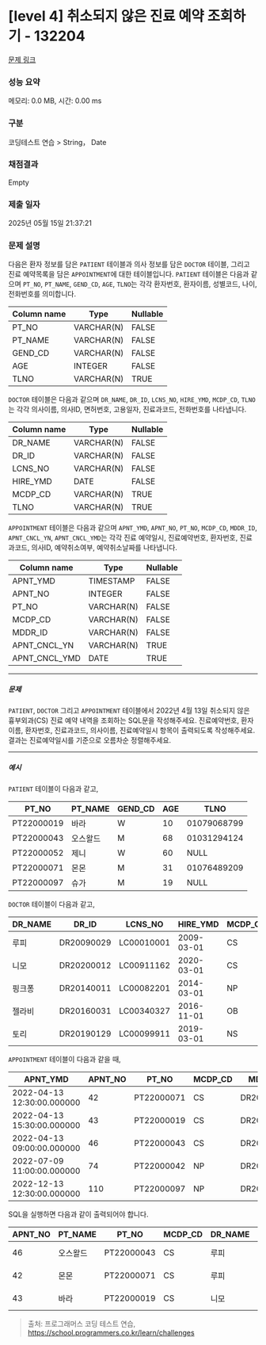 # [level 4] 취소되지 않은 진료 예약 조회하기 - 132204 

[문제 링크](https://school.programmers.co.kr/learn/courses/30/lessons/132204) 

### 성능 요약

메모리: 0.0 MB, 시간: 0.00 ms

### 구분

코딩테스트 연습 > String， Date

### 채점결과

Empty

### 제출 일자

2025년 05월 15일 21:37:21

### 문제 설명

<p>다음은 환자 정보를 담은 <code>PATIENT</code> 테이블과 의사 정보를 담은 <code>DOCTOR</code> 테이블, 그리고 진료 예약목록을 담은 <code>APPOINTMENT</code>에 대한 테이블입니다. <code>PATIENT</code> 테이블은 다음과 같으며 <code>PT_NO</code>, <code>PT_NAME</code>, <code>GEND_CD</code>, <code>AGE</code>, <code>TLNO</code>는 각각 환자번호, 환자이름, 성별코드, 나이, 전화번호를 의미합니다.</p>
<table class="table">
        <thead><tr>
<th>Column name</th>
<th>Type</th>
<th>Nullable</th>
</tr>
</thead>
        <tbody><tr>
<td>PT_NO</td>
<td>VARCHAR(N)</td>
<td>FALSE</td>
</tr>
<tr>
<td>PT_NAME</td>
<td>VARCHAR(N)</td>
<td>FALSE</td>
</tr>
<tr>
<td>GEND_CD</td>
<td>VARCHAR(N)</td>
<td>FALSE</td>
</tr>
<tr>
<td>AGE</td>
<td>INTEGER</td>
<td>FALSE</td>
</tr>
<tr>
<td>TLNO</td>
<td>VARCHAR(N)</td>
<td>TRUE</td>
</tr>
</tbody>
      </table>
<p><code>DOCTOR</code> 테이블은 다음과 같으며 <code>DR_NAME</code>, <code>DR_ID</code>, <code>LCNS_NO</code>, <code>HIRE_YMD</code>, <code>MCDP_CD</code>, <code>TLNO</code>는 각각 의사이름, 의사ID, 면허번호, 고용일자, 진료과코드, 전화번호를 나타냅니다.</p>
<table class="table">
        <thead><tr>
<th>Column name</th>
<th>Type</th>
<th>Nullable</th>
</tr>
</thead>
        <tbody><tr>
<td>DR_NAME</td>
<td>VARCHAR(N)</td>
<td>FALSE</td>
</tr>
<tr>
<td>DR_ID</td>
<td>VARCHAR(N)</td>
<td>FALSE</td>
</tr>
<tr>
<td>LCNS_NO</td>
<td>VARCHAR(N)</td>
<td>FALSE</td>
</tr>
<tr>
<td>HIRE_YMD</td>
<td>DATE</td>
<td>FALSE</td>
</tr>
<tr>
<td>MCDP_CD</td>
<td>VARCHAR(N)</td>
<td>TRUE</td>
</tr>
<tr>
<td>TLNO</td>
<td>VARCHAR(N)</td>
<td>TRUE</td>
</tr>
</tbody>
      </table>
<p><code>APPOINTMENT</code> 테이블은 다음과 같으며 <code>APNT_YMD</code>, <code>APNT_NO</code>, <code>PT_NO</code>, <code>MCDP_CD</code>, <code>MDDR_ID</code>, <code>APNT_CNCL_YN</code>, <code>APNT_CNCL_YMD</code>는 각각 진료 예약일시, 진료예약번호, 환자번호, 진료과코드, 의사ID, 예약취소여부, 예약취소날짜를 나타냅니다.</p>
<table class="table">
        <thead><tr>
<th>Column name</th>
<th>Type</th>
<th>Nullable</th>
</tr>
</thead>
        <tbody><tr>
<td>APNT_YMD</td>
<td>TIMESTAMP</td>
<td>FALSE</td>
</tr>
<tr>
<td>APNT_NO</td>
<td>INTEGER</td>
<td>FALSE</td>
</tr>
<tr>
<td>PT_NO</td>
<td>VARCHAR(N)</td>
<td>FALSE</td>
</tr>
<tr>
<td>MCDP_CD</td>
<td>VARCHAR(N)</td>
<td>FALSE</td>
</tr>
<tr>
<td>MDDR_ID</td>
<td>VARCHAR(N)</td>
<td>FALSE</td>
</tr>
<tr>
<td>APNT_CNCL_YN</td>
<td>VARCHAR(N)</td>
<td>TRUE</td>
</tr>
<tr>
<td>APNT_CNCL_YMD</td>
<td>DATE</td>
<td>TRUE</td>
</tr>
</tbody>
      </table>
<hr>

<h5>문제</h5>

<p><code>PATIENT</code>, <code>DOCTOR</code> 그리고 <code>APPOINTMENT</code> 테이블에서 2022년 4월 13일 취소되지 않은 흉부외과(CS) 진료 예약 내역을 조회하는 SQL문을 작성해주세요. 진료예약번호, 환자이름, 환자번호, 진료과코드, 의사이름, 진료예약일시 항목이 출력되도록 작성해주세요. 결과는 진료예약일시를 기준으로 오름차순 정렬해주세요.</p>

<hr>

<h5>예시</h5>

<p><code>PATIENT</code> 테이블이 다음과 같고,</p>
<table class="table">
        <thead><tr>
<th>PT_NO</th>
<th>PT_NAME</th>
<th>GEND_CD</th>
<th>AGE</th>
<th>TLNO</th>
</tr>
</thead>
        <tbody><tr>
<td>PT22000019</td>
<td>바라</td>
<td>W</td>
<td>10</td>
<td>01079068799</td>
</tr>
<tr>
<td>PT22000043</td>
<td>오스왈드</td>
<td>M</td>
<td>68</td>
<td>01031294124</td>
</tr>
<tr>
<td>PT22000052</td>
<td>제니</td>
<td>W</td>
<td>60</td>
<td>NULL</td>
</tr>
<tr>
<td>PT22000071</td>
<td>몬몬</td>
<td>M</td>
<td>31</td>
<td>01076489209</td>
</tr>
<tr>
<td>PT22000097</td>
<td>슈가</td>
<td>M</td>
<td>19</td>
<td>NULL</td>
</tr>
</tbody>
      </table>
<p><code>DOCTOR</code> 테이블이 다음과 같고,</p>
<table class="table">
        <thead><tr>
<th>DR_NAME</th>
<th>DR_ID</th>
<th>LCNS_NO</th>
<th>HIRE_YMD</th>
<th>MCDP_CD</th>
<th>TLNO</th>
</tr>
</thead>
        <tbody><tr>
<td>루피</td>
<td>DR20090029</td>
<td>LC00010001</td>
<td>2009-03-01</td>
<td>CS</td>
<td>01085482011</td>
</tr>
<tr>
<td>니모</td>
<td>DR20200012</td>
<td>LC00911162</td>
<td>2020-03-01</td>
<td>CS</td>
<td>01089483921</td>
</tr>
<tr>
<td>핑크퐁</td>
<td>DR20140011</td>
<td>LC00082201</td>
<td>2014-03-01</td>
<td>NP</td>
<td>01098428957</td>
</tr>
<tr>
<td>젤라비</td>
<td>DR20160031</td>
<td>LC00340327</td>
<td>2016-11-01</td>
<td>OB</td>
<td>01023981922</td>
</tr>
<tr>
<td>토리</td>
<td>DR20190129</td>
<td>LC00099911</td>
<td>2019-03-01</td>
<td>NS</td>
<td>01058390758</td>
</tr>
</tbody>
      </table>
<p><code>APPOINTMENT</code> 테이블이 다음과 같을 때,</p>
<table class="table">
        <thead><tr>
<th>APNT_YMD</th>
<th>APNT_NO</th>
<th>PT_NO</th>
<th>MCDP_CD</th>
<th>MDDR_ID</th>
<th>APNT_CNCL_YN</th>
<th>APNT_CNCL_YMD</th>
</tr>
</thead>
        <tbody><tr>
<td>2022-04-13 12:30:00.000000</td>
<td>42</td>
<td>PT22000071</td>
<td>CS</td>
<td>DR20090029</td>
<td>N</td>
<td>NULL</td>
</tr>
<tr>
<td>2022-04-13 15:30:00.000000</td>
<td>43</td>
<td>PT22000019</td>
<td>CS</td>
<td>DR20200012</td>
<td>N</td>
<td>NULL</td>
</tr>
<tr>
<td>2022-04-13 09:00:00.000000</td>
<td>46</td>
<td>PT22000043</td>
<td>CS</td>
<td>DR20090029</td>
<td>N</td>
<td>NULL</td>
</tr>
<tr>
<td>2022-07-09 11:00:00.000000</td>
<td>74</td>
<td>PT22000042</td>
<td>NP</td>
<td>DR20100011</td>
<td>N</td>
<td>NULL</td>
</tr>
<tr>
<td>2022-12-13 12:30:00.000000</td>
<td>110</td>
<td>PT22000097</td>
<td>NP</td>
<td>DR20160011</td>
<td>Y</td>
<td>2022-12-03</td>
</tr>
</tbody>
      </table>
<p>SQL을 실행하면 다음과 같이 출력되어야 합니다.</p>
<table class="table">
        <thead><tr>
<th>APNT_NO</th>
<th>PT_NAME</th>
<th>PT_NO</th>
<th>MCDP_CD</th>
<th>DR_NAME</th>
<th>APNT_YMD</th>
</tr>
</thead>
        <tbody><tr>
<td>46</td>
<td>오스왈드</td>
<td>PT22000043</td>
<td>CS</td>
<td>루피</td>
<td>2022-04-13 09:00:00.000000</td>
</tr>
<tr>
<td>42</td>
<td>몬몬</td>
<td>PT22000071</td>
<td>CS</td>
<td>루피</td>
<td>2022-04-13 12:30:00.000000</td>
</tr>
<tr>
<td>43</td>
<td>바라</td>
<td>PT22000019</td>
<td>CS</td>
<td>니모</td>
<td>2022-04-13 15:30:00.000000</td>
</tr>
</tbody>
      </table>

> 출처: 프로그래머스 코딩 테스트 연습, https://school.programmers.co.kr/learn/challenges
